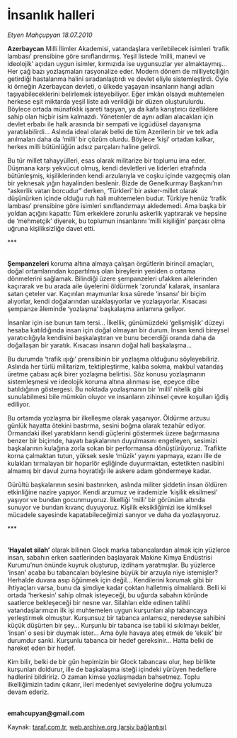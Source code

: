 # İnsanlık halleri

*Etyen Mahçupyan 18.07.2010*

<div class="yazi"><p><b>Azerbaycan</b> Milli İlimler Akademisi, vatandaşlara verilebilecek isimleri ‘trafik lambası’ prensibine göre sınıflandırmış. Yeşil listede ‘milli, manevi ve ideolojik’ açıdan uygun isimler, kırmızıda ise uygunsuzlar yer almaktaymış... Her çağ bazı yozlaşmaları rasyonalize eder. Modern dönem de milliyetçiliğin getirdiği hastalanma halini sıradanlaştırdı ve devlet eliyle sistemleştirdi. Öyle ki örneğin Azerbaycan devleti, o ülkede yaşayan insanların hangi adları taşıyabileceklerini belirlemek isteyebiliyor. Eğer imkân olsaydı muhtemelen herkese eşit miktarda yeşil liste adı verildiği bir düzen oluşturulurdu. Böylece ortada münafıklık işareti taşıyan, ya da kafa karıştırıcı özelliklere sahip olan hiçbir isim kalmazdı. Yönetenler de aynı adları alacakları için devlet erbabı ile halk arasında bir sempati ve içgüdüsel dayanışma yaratılabilirdi... Aslında ideal olarak belki de tüm Azerilerin bir ve tek adla anılmaları daha da ‘milli’ bir çözüm olurdu. Böylece ‘kişi’ ortadan kalkar, herkes milli bütünlüğün adsız parçaları haline gelirdi. </p>
<p>Bu tür millet tahayyülleri, esas olarak militarize bir toplumu ima eder. Düşmana karşı yekvücut olmuş, kendi devletleri ve liderleri etrafında bütünleşmiş, kişiliklerinden kendi arzularıyla ve coşku içinde vazgeçmiş olan bir yeknesak yığın hayalinden beslenir. Bizde de Genelkurmay Başkanı’nın “askerlik vatan borcudur” derken, ‘Türkleri’ bir asker-millet olarak düşünürken içinde olduğu ruh hali muhtemelen budur. Türkiye henüz ‘trafik lambası’ prensibine göre isimleri sınıflandırmayı akledemedi. Ama başka bir yoldan açığını kapattı: Tüm erkeklere zorunlu askerlik yaptırarak ve hepsine de ‘mehmetçik’ diyerek, bu toplumun insanlarını ‘milli kişiliğin’ parçası olma uğruna kişiliksizliğe davet etti.</p>
<p>***</p>
<p><b><br/>Şempanzeleri</b> koruma altına almaya çalışan örgütlerin birincil amaçları, doğal ortamlarından kopartılmış olan bireylerin yeniden o ortama dönmelerini sağlamak. Bilindiği üzere şempanzeleri ufakken ailelerinden kaçırarak ve bu arada aile üyelerini öldürmek ‘zorunda’ kalarak, insanlara satan çeteler var. Kaçırılan maymunlar kısa sürede ‘insansı’ bir biçim alıyorlar, kendi doğalarından uzaklaşıyorlar ve yozlaşıyorlar. Kısacası şempanze âleminde ‘yozlaşma’ başkalaşma anlamına geliyor. </p>
<p>İnsanlar için ise bunun tam tersi... İlkellik, günümüzdeki ‘gelişmişlik’ düzeyi hesaba katıldığında insan için doğal olmayan bir durum. İnsan kendi bireysel yaratıcılığıyla kendisini başkalaştıran ve bunu becerdiği oranda daha da doğallaşan bir yaratık. Kısacası insanın doğal hali başkalaşma... </p>
<p>Bu durumda ‘trafik ışığı’ prensibinin bir yozlaşma olduğunu söyleyebiliriz. Aslında her türlü militarizm, tektipleştirme, kalıba sokma, makbul vatandaş üretme çabası açık birer yozlaşma belirtisi. Söz konusu yozlaşmanın sistemleşmesi ve ideolojik koruma altına alınması ise, epeyce dibe batıldığının göstergesi. Bu noktada yozlaşmanın bir ‘milli’ nitelik gibi sunulabilmesi bile mümkün oluyor ve insanların zihinsel çevre koşulları iğdiş ediliyor.</p>
<p>Bu ortamda yozlaşma bir ilkelleşme olarak yaşanıyor. Öldürme arzusu günlük hayatta ötekini bastırma, sesini boğma olarak tezahür ediyor. Ormandaki ilkel yaratıkların kendi güçlerini göstermek üzere bağırmasına benzer bir biçimde, hayatı başkalarının duyulmasını engelleyen, sesimizi başkalarının kulağına zorla sokan bir performansa dönüştürüyoruz. Trafikte korna çalmaktan tutun, yüksek sesle ‘müzik’ yayını yapmaya, ezanı ille de kulakları tırmalayan bir hoparlör eşliğinde duyurmaktan, estetikten nasibini almamış bir davul zurna hoyratlığı ile askere adam göndermeye kadar.</p>
<p>Gürültü başkalarının sesini bastırırken, aslında militer şiddetin insan öldüren etkinliğine nazire yapıyor. Kendi arzumuz ve irademizle ‘kişilik eksilmesi’ yaşıyor ve bundan gocunmuyoruz. İlkelliği ‘milli’ bir görünüm altında sunuyor ve bundan kıvanç duyuyoruz. Kişilik eksikliğimizi ise kimliksel mücadele sayesinde kapatabileceğimizi sanıyor ve daha da yozlaşıyoruz.</p>
<p>***</p>
<p><b><br/>‘Hayalet silah’</b> olarak bilinen Glock marka tabancalardan almak için yüzlerce insan, sabahın erken saatlerinden başlayarak Makine Kimya Endüstrisi Kurumu’nun önünde kuyruk oluşturup, izdiham yaratmışlar. Bu yüzlerce ‘insan’ acaba bu tabancaları böylesine büyük bir arzuyla niye istemişler? Herhalde duvara asıp öğünmek için değil... Kendilerini korumak gibi bir ihtiyaçları varsa, bunu da şimdiye kadar çoktan halletmiş olmalılardı. Belli ki ortada ‘herkesin’ sahip olmak isteyeceği, bu uğurda sabahın köründe saatlerce bekleşeceği bir nesne var. Silahları elde edinen talihli vatandaşlarımızın ilk işi muhtemelen uygun kurşunları alıp tabancaya yerleştirmek olmuştur. Kurşunsuz bir tabanca anlamsız, neredeyse sahibini küçük düşürten bir şey... Kurşunlu bir tabanca ise tabii ki sıkılmayı bekler, ‘insan’ o sesi bir duymak ister... Ama öyle havaya ateş etmek de ‘eksik’ bir durumdur sanki. Kurşunlu tabanca bir hedef gereksinir... Hatta belki de hareket eden bir hedef.</p>
<p>Kim bilir, belki de bir gün hepimizin bir Glock tabancası olur, hep birlikte kurşunları doldurur, ille de başkalaşma isteği içindeki yürüyen hedeflere hadlerini bildiririz. O zaman kimse yozlaşmadan bahsetmez. Toplu ilkelliğimizin tadını çıkarır, ileri medeniyet seviyelerine doğru yolumuza devam ederiz. </p>
<p><b><br/>emahcupyan@gmail.com</b></p></div>

Kaynak: [taraf.com.tr](http://www.taraf.com.tr:80/etyen-mahcupyan/makale-insanlik-halleri.htm), [web.archive.org (arşiv bağlantısı)](http://web.archive.org/web/20100721003729/http://www.taraf.com.tr:80/etyen-mahcupyan/makale-insanlik-halleri.htm)
